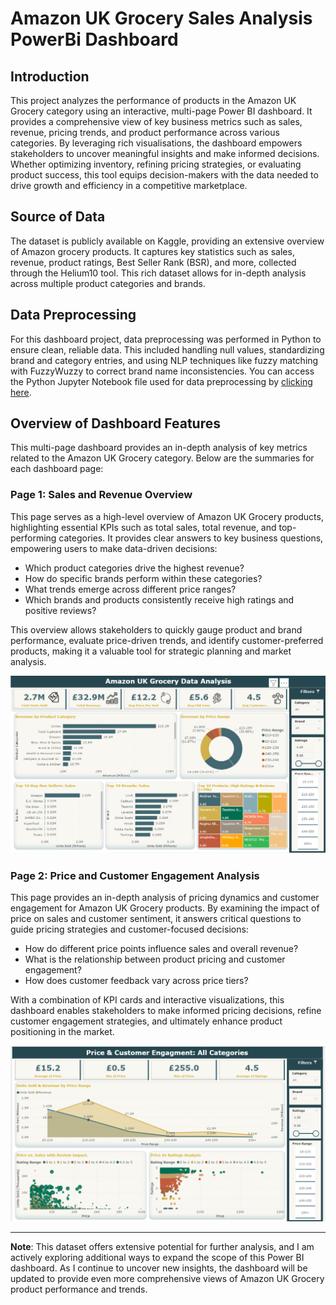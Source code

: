 # Amazon UK Grocery Sales Analysis PowerBi Dashboard
## Introduction
This project analyzes the performance of products in the Amazon UK Grocery category using an interactive, multi-page Power BI dashboard. It provides a comprehensive view of key business metrics such as sales, revenue, pricing trends, and product performance across various categories. By leveraging rich visualisations, the dashboard empowers stakeholders to uncover meaningful insights and make informed decisions. Whether optimizing inventory, refining pricing strategies, or evaluating product success, this tool equips decision-makers with the data needed to drive growth and efficiency in a competitive marketplace.
## Source of Data
The dataset is publicly available on Kaggle, providing an extensive overview of Amazon grocery products. It captures key statistics such as sales, revenue, product ratings, Best Seller Rank (BSR), and more, collected through the Helium10 tool. This rich dataset allows for in-depth analysis across multiple product categories and brands. 
## Data Preprocessing
For this dashboard project, data preprocessing was performed in Python to ensure clean, reliable data. This included handling null values, standardizing brand and category entries, and using NLP techniques like fuzzy matching with FuzzyWuzzy to correct brand name inconsistencies. You can access the Python Jupyter Notebook file used for data preprocessing by [clicking here](./Data_Preprocessing).

## Overview of Dashboard Features
This multi-page dashboard provides an in-depth analysis of key metrics related to the Amazon UK Grocery category. Below are the summaries for each dashboard page:

### Page 1: Sales and Revenue Overview
This page serves as a high-level overview of Amazon UK Grocery products, highlighting essential KPIs such as total sales, total revenue, and top-performing categories. It provides clear answers to key business questions, empowering users to make data-driven decisions:

- Which product categories drive the highest revenue?
- How do specific brands perform within these categories?
- What trends emerge across different price ranges?
- Which brands and products consistently receive high ratings and positive reviews?

This overview allows stakeholders to quickly gauge product and brand performance, evaluate price-driven trends, and identify customer-preferred products, making it a valuable tool for strategic planning and market analysis.

  
![Alt text](./Dashboard_images/Overview.png)

### Page 2: Price and Customer Engagement Analysis
This page provides an in-depth analysis of pricing dynamics and customer engagement for Amazon UK Grocery products. By examining the impact of price on sales and customer sentiment, it answers critical questions to guide pricing strategies and customer-focused decisions:
- How do different price points influence sales and overall revenue?
- What is the relationship between product pricing and customer engagement?
- How does customer feedback vary across price tiers?

With a combination of KPI cards and interactive visualizations, this dashboard enables stakeholders to make informed pricing decisions, refine customer engagement strategies, and ultimately enhance product positioning in the market.

![Alt text](./Dashboard_images/Price_Customer_Engagement.png)

---
**Note**: This dataset offers extensive potential for further analysis, and I am actively exploring additional ways to expand the scope of this Power BI dashboard. As I continue to uncover new insights, the dashboard will be updated to provide even more comprehensive views of Amazon UK Grocery product performance and trends.
